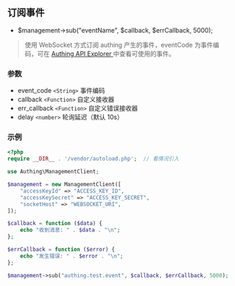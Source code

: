 ## 订阅事件
- $management->sub("eventName", $callback, $errCallback, 5000);
> 使用 WebSocket 方式订阅 authing 产生的事件，eventCode 为事件编码，可在 [Authing API Explorer
](https://api-explorer.authing.cn/) 中查看可使用的事件。

### 参数
- event_code `<String>`  事件编码
- callback `<Function>` 自定义接收器
- err_callback `<Function>` 自定义错误接收器
- delay `<number>` 轮询延迟（默认 10s）

### 示例
```php
<?php
require __DIR__ . '/vendor/autoload.php';  // 看情况引入

use Authing\ManagementClient;

$management = new ManagementClient([
    "accessKeyId" => "ACCESS_KEY_ID",
    "accessKeySecret" => "ACCESS_KEY_SECRET",
    "socketHost" => "WEBSOCKET_URI",
]);

$callback = function ($data) {
    echo "收到消息: " . $data . "\n";
};

$errCallback = function ($error) {
    echo "发生错误: " . $error . "\n";
};

$management->sub("authing.test.event", $callback, $errCallback, 5000);
```
